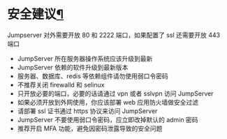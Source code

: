 # 安全建议[¶](https://docs.jumpserver.org/zh/master/install/install_security/#_1)

Jumpserver 对外需要开放 80 和 2222 端口，如果配置了 ssl 还需要开放 443 端口

- JumpServer 所在服务器操作系统应该升级到最新
- JumpServer 依赖的软件升级到最新版本
- 服务器、数据库、redis 等依赖组件请勿使用弱口令密码
- 不推荐关闭 firewalld 和 selinux
- 只开放必要的端口，必要的话请通过 vpn 或者 sslvpn 访问 JumpServer
- 如果必须开放到外网使用，你应该部署 web 应用防火墙做安全过滤
- 请部署 ssl 证书通过 https 协议来访问 JumpServer
- JumpServer 不要使用弱口令密码，应立即改掉默认的 admin 密码
- 推荐开启 MFA 功能，避免因密码泄露导致的安全问题